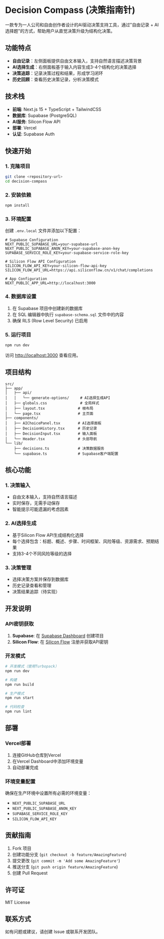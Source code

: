 # Decision Compass (决策指南针)

一款专为一人公司和自由创作者设计的AI驱动决策支持工具，通过"自由记录 + AI选择题"的方式，帮助用户从直觉决策升级为结构化决策。

## 功能特点

- **自由记录**：左侧面板提供自由文本输入，支持自然语言描述决策背景
- **AI选择生成**：右侧面板基于输入内容生成3-4个结构化的决策选择
- **决策追踪**：记录决策过程和结果，形成学习闭环
- **历史回顾**：查看历史决策记录，分析决策模式

## 技术栈

- **前端**: Next.js 15 + TypeScript + TailwindCSS
- **数据库**: Supabase (PostgreSQL)
- **AI服务**: Silicon Flow API
- **部署**: Vercel
- **认证**: Supabase Auth

## 快速开始

### 1. 克隆项目

```bash
git clone <repository-url>
cd decision-compass
```

### 2. 安装依赖

```bash
npm install
```

### 3. 环境配置

创建 `.env.local` 文件并添加以下配置：

```env
# Supabase Configuration
NEXT_PUBLIC_SUPABASE_URL=your-supabase-url
NEXT_PUBLIC_SUPABASE_ANON_KEY=your-supabase-anon-key
SUPABASE_SERVICE_ROLE_KEY=your-supabase-service-role-key

# Silicon Flow API Configuration
SILICON_FLOW_API_KEY=your-silicon-flow-api-key
SILICON_FLOW_API_URL=https://api.siliconflow.cn/v1/chat/completions

# App Configuration
NEXT_PUBLIC_APP_URL=http://localhost:3000
```

### 4. 数据库设置

1. 在 Supabase 项目中创建新的数据库
2. 在 SQL 编辑器中执行 `supabase-schema.sql` 文件中的内容
3. 确保 RLS (Row Level Security) 已启用

### 5. 运行项目

```bash
npm run dev
```

访问 [http://localhost:3000](http://localhost:3000) 查看应用。

## 项目结构

```
src/
├── app/
│   ├── api/
│   │   └── generate-options/     # AI选择生成API
│   ├── globals.css               # 全局样式
│   ├── layout.tsx               # 根布局
│   └── page.tsx                 # 主页面
├── components/
│   ├── AIChoicePanel.tsx        # AI选择面板
│   ├── DecisionHistory.tsx      # 历史记录
│   ├── DecisionInput.tsx        # 输入面板
│   └── Header.tsx               # 头部导航
└── lib/
    ├── decisions.ts             # 决策数据服务
    └── supabase.ts              # Supabase客户端配置
```

## 核心功能

### 1. 决策输入
- 自由文本输入，支持自然语言描述
- 实时保存，无需手动保存
- 智能提示可能遗漏的考虑因素

### 2. AI选择生成
- 基于Silicon Flow API生成结构化选择
- 每个选择包含：标题、概述、步骤、时间框架、风险等级、资源需求、预期结果
- 支持3-4个不同风险等级的选择

### 3. 决策管理
- 选择决策方案并保存到数据库
- 历史记录查看和管理
- 决策结果追踪（待实现）

## 开发说明

### API密钥获取

1. **Supabase**: 在 [Supabase Dashboard](https://app.supabase.com) 创建项目
2. **Silicon Flow**: 在 [Silicon Flow](https://siliconflow.cn) 注册并获取API密钥

### 开发模式

```bash
# 开发模式（使用Turbopack）
npm run dev

# 构建
npm run build

# 生产模式
npm run start

# 代码检查
npm run lint
```

## 部署

### Vercel部署

1. 连接GitHub仓库到Vercel
2. 在Vercel Dashboard中添加环境变量
3. 自动部署完成

### 环境变量配置

确保在生产环境中设置所有必需的环境变量：

- `NEXT_PUBLIC_SUPABASE_URL`
- `NEXT_PUBLIC_SUPABASE_ANON_KEY`
- `SUPABASE_SERVICE_ROLE_KEY`
- `SILICON_FLOW_API_KEY`

## 贡献指南

1. Fork 项目
2. 创建功能分支 (`git checkout -b feature/AmazingFeature`)
3. 提交更改 (`git commit -m 'Add some AmazingFeature'`)
4. 推送分支 (`git push origin feature/AmazingFeature`)
5. 创建 Pull Request

## 许可证

MIT License

## 联系方式

如有问题或建议，请创建 Issue 或联系开发团队。
